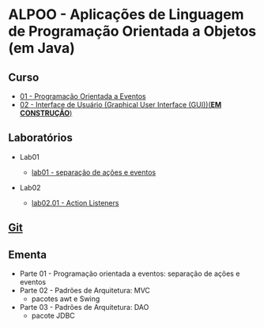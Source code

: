 # ALPOO - Aplicações de Linguagem de Programação Orientada a Objetos (em Java)


## Curso


 - [01 - Programação Orientada a Eventos](alpoo_files/curso/01/programacao_eventos.html)
 - [02 - Interface de Usuário (Graphical User Interface (GUI))(**EM CONSTRUÇÃO**)](alpoo_files/curso/02/gui.html)



## Laboratórios

- Lab01
  - [lab01 - separação de ações e eventos](alpoo_files/laboratorio/01-dep/01-dep_inj.html)

- Lab02
   - [lab02.01 - Action Listeners](alpoo_files/laboratorio/02-gui/02.01-gui.html)


## [Git](https://github.com/viniciusdenovaes/Unip222ALPOO)

## Ementa

 - Parte 01 - Programação orientada a eventos: separação de ações e eventos
 - Parte 02 - Padrões de Arquitetura: MVC
    - pacotes awt e Swing
 - Parte 03 - Padrões de Arquitetura: DAO
    - pacote JDBC
